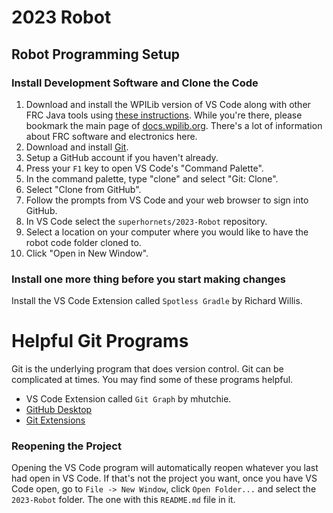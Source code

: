 # 2023 Robot

## Robot Programming Setup

### Install Development Software and Clone the Code

1. Download and install the WPILib version of VS Code along with other FRC Java tools using [these instructions](https://docs.wpilib.org/en/stable/docs/zero-to-robot/step-2/wpilib-setup.html). While you're there, please bookmark the main page of [docs.wpilib.org](https://docs.wpilib.org/). There's a lot of information about FRC software and electronics here.
2. Download and install [Git](https://git-scm.com/).
3. Setup a GitHub account if you haven't already.
4. Press your `F1` key to open VS Code's "Command Palette".
5. In the command palette, type "clone" and select "Git: Clone".
6. Select "Clone from GitHub".
7. Follow the prompts from VS Code and your web browser to sign into GitHub.
8. In VS Code select the `superhornets/2023-Robot` repository.
9. Select a location on your computer where you would like to have the robot code folder cloned to.
10. Click "Open in New Window".

### Install one more thing before you start making changes

Install the VS Code Extension called `Spotless Gradle` by Richard Willis.

# Helpful Git Programs

Git is the underlying program that does version control. Git can be complicated at times. You may find some of these programs helpful.

* VS Code Extension called `Git Graph` by mhutchie.
* [GitHub Desktop](https://desktop.github.com/)
* [Git Extensions](https://gitextensions.github.io/)

### Reopening the Project

Opening the VS Code program will automatically reopen whatever you last had open in VS Code. If that's not the project you want, once you have VS Code open, go to `File -> New Window`, click `Open Folder...` and select the `2023-Robot` folder. The one with this `README.md` file in it.
